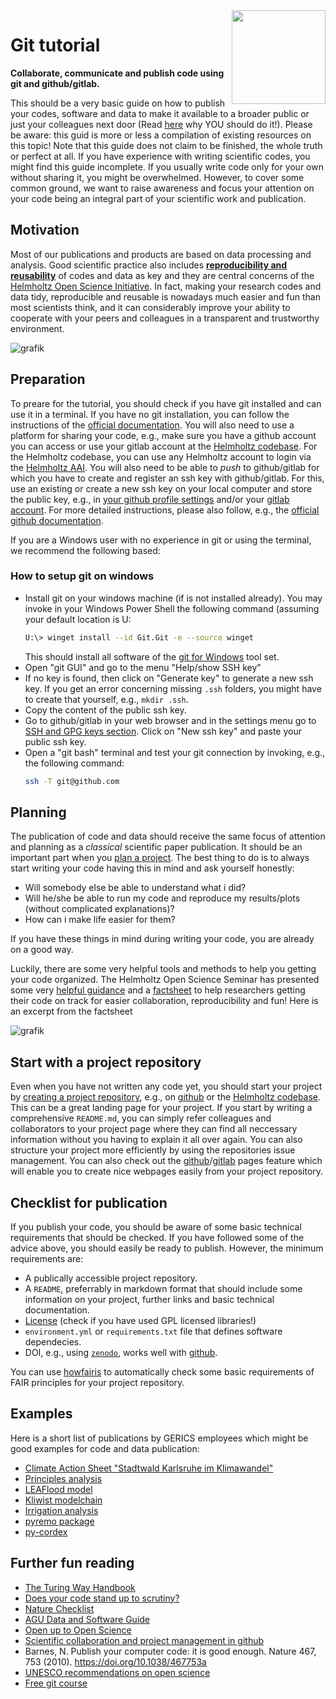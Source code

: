 <img src="https://mirrors.creativecommons.org/presskit/logos/cc.logo.large.png" width="150" align="right"/>

# Git tutorial

**Collaborate, communicate and publish code using git and github/gitlab.**

This should be a very basic guide on how to publish your codes, software and data to make it available to a broader public or just your colleagues next door (Read [here](https://sparceurope.org/what-we-do/open-access/oa-benefits/) why YOU should do it!). Please be aware: this guid is more or less a compilation of existing resources on this topic! Note that this guide does not claim to be finished, the whole truth or perfect at all. If you have experience with writing scientific codes, you might find this guide incomplete. If you usually write code only for your own without sharing it, you might be overwhelmed. However, to cover some common ground, we want to raise awareness and focus your attention on your code being an integral part of your scientific work and publication.

## Motivation

Most of our publications and products are based on data processing and analysis. Good scientific practice also includes [**reproducibility and reusability**](https://gfzpublic.gfz-potsdam.de/pubman/faces/ViewItemOverviewPage.jsp?itemId=item_5005567) of codes and data as key and they are central concerns of the [Helmholtz Open Science Initiative](https://os.helmholtz.de/). In fact, making your research codes and data tidy, reproducible and reusable is nowadays much easier and fun than most scientists think, and it can considerably improve your ability to cooperate with your peers and colleagues in a transparent and trustworthy environment.

![grafik](https://github.com/climate-service-center/git-tutorial/assets/5659125/1209b650-0a33-4741-af97-737a0ddc391f)

## Preparation

To preare for the tutorial, you should check if you have git installed and can use it in a terminal. If you have no git installation, you can follow the instructions of the [official documentation](https://git-scm.com/downloads). You will also need to use a platform for sharing your code, e.g., make sure you have a github account you can access or use your gitlab account at the [Helmholtz codebase](https://codebase.helmholtz.cloud/). For the Helmholtz codebase, you can use any Helmholtz account to login via the [Helmholtz AAI](https://hifis.net/aai). You will also need to be able to *push* to github/gitlab for which you have to create and register an ssh key with github/gitlab. For this, use an existing or create a new ssh key on your local computer and store the public key, e.g., in [your github profile settings](https://github.com/settings/keys) and/or your [gitlab account](https://docs.gitlab.com/ee/user/ssh.html#add-an-ssh-key-to-your-gitlab-account). For more detailed instructions, please also follow, e.g., the [official github documentation](https://docs.github.com/en/authentication/connecting-to-github-with-ssh).

If you are a Windows user with no experience in git or using the terminal, we recommend the following based:

### How to setup git on windows

* Install git on your windows machine (if is not installed already). You may invoke in your Windows Power Shell the following command (assuming your default location is U:
  ```bash
  U:\> winget install --id Git.Git -e --source winget
  ```
  This should install all software of the [git for Windows](https://gitforwindows.org/) tool set.
* Open "git GUI" and go to the menu "Help/show SSH key"
* If no key is found, then click on "Generate key" to generate a new ssh key. If you get an error concerning missing `.ssh` folders, you might have to create that yourself, e.g., `mkdir .ssh`.
* Copy the content of the public ssh key.
* Go to github/gitlab in your web browser and in the settings menu go to [SSH and GPG keys section](https://github.com/settings/keys). Click on "New ssh key" and paste your public ssh key.
* Open a "git bash" terminal and test your git connection by invoking, e.g., the following command:
  ```bash
  ssh -T git@github.com
  ```
  
## Planning

The publication of code and data should receive the same focus of attention and planning as a *classical* scientific paper publication. It should be an important part when you [plan a project](https://the-turing-way.netlify.app/project-design/project-design.html). The best thing to do is to always start writing your code having this in mind and ask yourself honestly: 

* Will somebody else be able to understand what i did? 
* Will he/she be able to run my code and reproduce my results/plots (without complicated explanations)?
* How can i make life easier for them?

If you have these things in mind during writing your code, you are already on a good way. 

Luckily, there are some very helpful tools and methods to help you getting your code organized. The Helmholtz Open Science Seminar has presented some very [helpful guidance](https://gfzpublic.gfz-potsdam.de/pubman/item/item_5005567) and a [factsheet](https://doi.org/10.48440/os.helmholtz.025) to help researchers getting their code on track for easier collaboration, reproducibility and fun! Here is an excerpt from the factsheet

![grafik](https://github.com/climate-service-center/git-tutorial/assets/5659125/bbb5cff6-87e2-48cb-b184-bbe8be978b25)

## Start with a project repository

Even when you have not written any code yet, you should start your project by [creating a project repository](https://the-turing-way.netlify.app/project-design/project-repo.html), e.g., on [github](https://docs.github.com/en/get-started/using-git/about-git) or the [Helmholtz codebase](https://gitlab.hzdr.de/). This can be a great landing page for your project. If you start by writing a comprehensive `README.md`, you can simply refer colleagues and collaborators to your project page where they can find all neccessary information without you having to explain it all over again. You can also structure your project more efficiently by using the repositories issue management. You can also check out the [github](https://docs.github.com/en/pages/quickstart)/[gitlab](https://gitlab.com/pages) pages feature which will enable you to create nice webpages easily from your project repository.

## Checklist for publication

If you publish your code, you should be aware of some basic technical requirements that should be checked. If you have followed some of the advice above, you should easily be ready to publish. However, the minimum requirements are:

* A publically accessible project repository.
* A `README`, preferrably in markdown format that should include some information on your project, further links and basic technical documentation.
* [License](https://www.astrobetter.com/blog/2014/03/10/the-whys-and-hows-of-licensing-scientific-code/) (check if you have used GPL licensed libraries!)
* `environment.yml` or `requirements.txt` file that defines software dependecies.
* DOI, e.g., using [`zenodo`](https://zenodo.org/), works well with [github](https://docs.github.com/en/repositories/archiving-a-github-repository/referencing-and-citing-content).

You can use [howfairis](https://github.com/fair-software/howfairis) to automatically check some basic requirements of FAIR principles for your project repository.

## Examples

Here is a short list of publications by GERICS employees which might be good examples for code and data publication:

* [Climate Action Sheet "Stadtwald Karlsruhe im Klimawandel"](https://github.com/climate-service-center/climate-action-sheet-forestry)
* [Principles analysis](https://github.com/KatharinaBuelow/cmip5_cmip6_euro-cordex-plotting-routines)
* [LEAFlood model](https://github.com/TWuebbelmann/LEAFlood)
* [Kliwist modelchain](https://github.com/jwohland/kliwist_modelchain)
* [Irrigation analysis](https://github.com/ChristinaAsmus/irrigation_param_analysis)
* [pyremo package](https://github.com/remo-rcm/pyremo)
* [py-cordex](https://github.com/euro-cordex/py-cordex)

## Further fun reading

* [The Turing Way Handbook](https://the-turing-way.netlify.app)
* [Does your code stand up to scrutiny?](https://doi.org/10.1038/d41586-018-02741-4)
* [Nature Checklist](http://www.nature.com/documents/GuidelinesCodePublication.pdf)
* [AGU Data and Software Guide](https://www.agu.org/Publish-with-AGU/Publish/Author-Resources/Data-and-Software-for-Authors)
* [Open up to Open Science](https://issues.org/opening-up-open-science-gentemann-erdmann-kroeger/)
* [Scientific collaboration and project management in github](https://rabernat.medium.com/scientific-collaboration-and-project-management-in-github-d74f2255ae5f)
* Barnes, N. Publish your computer code: it is good enough. Nature 467, 753 (2010). https://doi.org/10.1038/467753a
* [UNESCO recommendations on open science](https://unesdoc.unesco.org/ark:/48223/pf0000379949.locale=en)
* [Free git course](https://skills.github.com)
